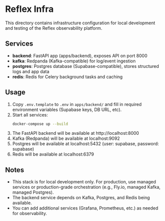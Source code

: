 # Reflex Infra

This directory contains infrastructure configuration for local development and testing of the Reflex observability platform.

## Services

- **backend**: FastAPI app (apps/backend), exposes API on port 8000
- **kafka**: Redpanda (Kafka-compatible) for log/event ingestion
- **postgres**: Postgres database (Supabase-compatible), stores structured logs and app data
- **redis**: Redis for Celery background tasks and caching

## Usage

1. Copy `.env.template` to `.env` in `apps/backend/` and fill in required environment variables (Supabase keys, DB URL, etc).
2. Start all services:
   ```bash
   docker-compose up --build
   ```
3. The FastAPI backend will be available at http://localhost:8000
4. Kafka (Redpanda) will be available at localhost:9092
5. Postgres will be available at localhost:5432 (user: supabase, password: supabase)
6. Redis will be available at localhost:6379

## Notes
- This stack is for local development only. For production, use managed services or production-grade orchestration (e.g., Fly.io, managed Kafka, managed Postgres).
- The backend service depends on Kafka, Postgres, and Redis being available.
- You can add additional services (Grafana, Prometheus, etc.) as needed for observability. 